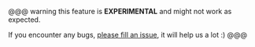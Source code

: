 @@@ warning
this feature is **EXPERIMENTAL** and might not work as expected. 

If you encounter any bugs, [please fill an issue](https://github.com/MAIF/otoroshi/issues/new), it will help us a lot :)
@@@
